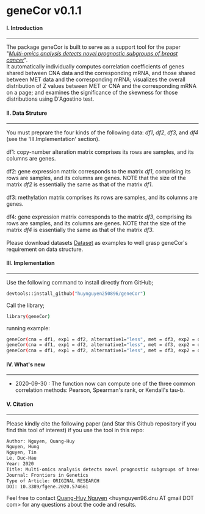 # geneCor v0.1.1
#### I. Introduction
---
The package geneCor is built to serve as a support tool for the paper "*[Multi-omics analysis detects novel prognostic subgroups of breast cancer](https://www.frontiersin.org/articles/10.3389/fgene.2020.574661/full?utm_source=F-NTF&utm_medium=EMLX&utm_campaign=PRD_FEOPS_20170000_ARTICLE#F5)*". </br> It automatically individually computes correlation coefficients of genes shared between CNA data and the corresponding mRNA, and those shared between MET data and the corresponding mRNA; visualizes the overall distribution of Z values between MET or CNA and the corresponding mRNA on a page; and examines the significance of the skewness for those distributions using D'Agostino test. </br> 

#### II. Data Struture
---
You must preprare the four kinds of the following data: *df1*, *df2*, *df3*, and *df4* (see the 'III.Implementation' section).</br>  
df1: copy-number alteration matrix comprises its rows are samples, and its columns are genes. </br>  
df2: gene expression matrix corresponds to the matrix *df1*, comprising its rows are samples, and its columns are genes. NOTE that the size of the matrix *df2* is essentially the same as that of the matrix *df1*. </br>  
df3: methylation matrix comprises its rows are samples, and its columns are genes. </br>  
df4: gene expression matrix corresponds to the matrix *df3*, comprising its rows are samples, and its columns are genes. NOTE that the size of the matrix *df4* is essentially the same as that of the matrix *df3*.</br>  
Please download datasets [Dataset](https://github.com/huynguyen250896/geneCor/tree/master/Dataset) as examples to well grasp geneCor's requirement on data structure. </br>

#### III. Implementation
---
Use the following command to install directly from GitHub;
```sh
devtools::install_github("huynguyen250896/geneCor")
```
Call the library;
```sh
library(geneCor)
```
running example:
```sh
geneCor(cna = df1, exp1 = df2, alternative1="less", met = df3, exp2 = df4, alternative2="greater") #compute Pearson's correlation coefficients (default method).
geneCor(cna = df1, exp1 = df2, alternative1="less", met = df3, exp2 = df4, alternative2="greater", method = "spearman") #compute Spearman's Rank correlation coefficients.
geneCor(cna = df1, exp1 = df2, alternative1="less", met = df3, exp2 = df4, alternative2="greater", method = "kendall") #compute Kendall's correlation coefficients.
```
#### IV. What's new
---
- 2020-09-30 : The function now can compute one of the three common correlation methods: Pearson, Spearman's rank, or Kendall's tau-b.

#### V. Citation 
---
Please kindly cite the following paper (and Star this Github repository if you find this tool of interest) if you use the tool in this repo: </br>
```sh
Author: Nguyen, Quang-Huy
Nguyen, Hung
Nguyen, Tin
Le, Duc-Hau
Year: 2020
Title: Multi-omics analysis detects novel prognostic subgroups of breast cancer
Journal: Frontiers in Genetics
Type of Article: ORIGINAL RESEARCH
DOI: 10.3389/fgene.2020.574661
```
Feel free to contact [Quang-Huy Nguyen](https://github.com/huynguyen250896) <huynguyen96.dnu AT gmail DOT com> for any questions about the code and results.
